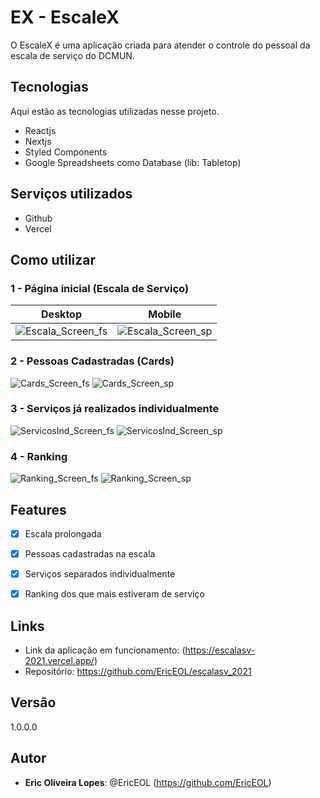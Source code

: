
# EX - EscaleX
 
O EscaleX é uma aplicação criada para atender o controle do pessoal da escala de serviço do DCMUN.
 
 
## Tecnologias 
 
Aqui estão as tecnologias utilizadas nesse projeto.
 
* Reactjs
* Nextjs
* Styled Components
* Google Spreadsheets como Database (lib: Tabletop)
 
 
## Serviços utilizados
 
* Github
* Vercel


## Como utilizar
 
### 1 - Página inicial (Escala de Serviço)

| Desktop  |  Mobile  |
| ------------------- | ------------------- |
|  ![Escala_Screen_fs](https://github.com/EricEOL/escalasv_2021/blob/main/public/readme_images/index_fs.jpg) |  ![Escala_Screen_sp](https://github.com/EricEOL/escalasv_2021/blob/main/public/readme_images/index_sp.jpg) |


### 2 - Pessoas Cadastradas (Cards)

![Cards_Screen_fs](https://github.com/EricEOL/escalasv_2021/blob/main/public/readme_images/cards_fs.jpg)
![Cards_Screen_sp](https://github.com/EricEOL/escalasv_2021/blob/main/public/readme_images/cards_sp.jpg)

### 3 - Serviços já realizados individualmente

![ServicosInd_Screen_fs](https://github.com/EricEOL/escalasv_2021/blob/main/public/readme_images/servicos_militar_fs.jpg)
![ServicosInd_Screen_sp](https://github.com/EricEOL/escalasv_2021/blob/main/public/readme_images/servicos_militar_sp.jpg)

### 4 - Ranking
 
![Ranking_Screen_fs](https://github.com/EricEOL/escalasv_2021/blob/main/public/readme_images/ranking_fs.jpg)
![Ranking_Screen_sp](https://github.com/EricEOL/escalasv_2021/blob/main/public/readme_images/ranking_sp.jpg)


## Features

  - [x] Escala prolongada
  - [x] Pessoas cadastradas na escala
  - [x] Serviços separados individualmente
  - [x] Ranking dos que mais estiveram de serviço
 

## Links
 
  - Link da aplicação em funcionamento: (https://escalasv-2021.vercel.app/)
  - Repositório: https://github.com/EricEOL/escalasv_2021

 
## Versão
 
1.0.0.0
 
 
## Autor
 
* **Eric Oliveira Lopes**: @EricEOL (https://github.com/EricEOL)